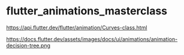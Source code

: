 # flutter_animations_masterclass

https://api.flutter.dev/flutter/animation/Curves-class.html

https://docs.flutter.dev/assets/images/docs/ui/animations/animation-decision-tree.png
